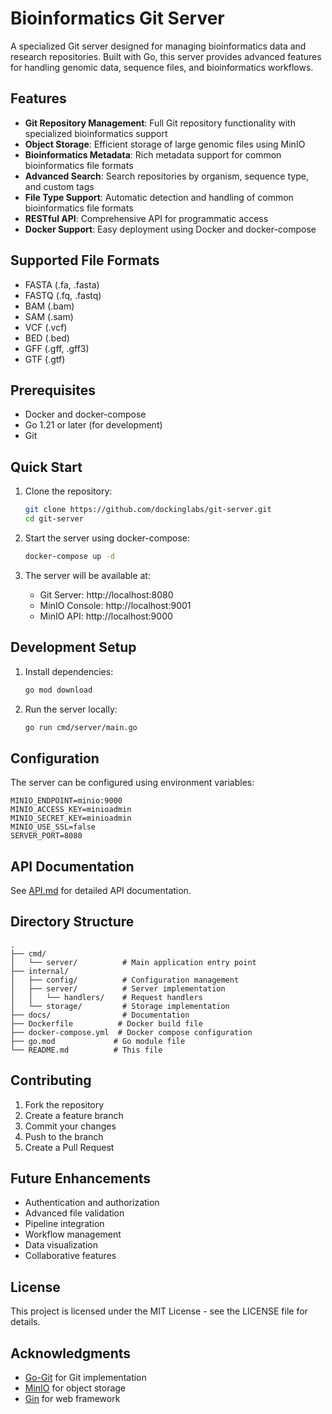 # Bioinformatics Git Server

A specialized Git server designed for managing bioinformatics data and research repositories. Built with Go, this server provides advanced features for handling genomic data, sequence files, and bioinformatics workflows.

## Features

- **Git Repository Management**: Full Git repository functionality with specialized bioinformatics support
- **Object Storage**: Efficient storage of large genomic files using MinIO
- **Bioinformatics Metadata**: Rich metadata support for common bioinformatics file formats
- **Advanced Search**: Search repositories by organism, sequence type, and custom tags
- **File Type Support**: Automatic detection and handling of common bioinformatics file formats
- **RESTful API**: Comprehensive API for programmatic access
- **Docker Support**: Easy deployment using Docker and docker-compose

## Supported File Formats

- FASTA (.fa, .fasta)
- FASTQ (.fq, .fastq)
- BAM (.bam)
- SAM (.sam)
- VCF (.vcf)
- BED (.bed)
- GFF (.gff, .gff3)
- GTF (.gtf)

## Prerequisites

- Docker and docker-compose
- Go 1.21 or later (for development)
- Git

## Quick Start

1. Clone the repository:
   ```bash
   git clone https://github.com/dockinglabs/git-server.git
   cd git-server
   ```

2. Start the server using docker-compose:
   ```bash
   docker-compose up -d
   ```

3. The server will be available at:
   - Git Server: http://localhost:8080
   - MinIO Console: http://localhost:9001
   - MinIO API: http://localhost:9000

## Development Setup

1. Install dependencies:
   ```bash
   go mod download
   ```

2. Run the server locally:
   ```bash
   go run cmd/server/main.go
   ```

## Configuration

The server can be configured using environment variables:

```env
MINIO_ENDPOINT=minio:9000
MINIO_ACCESS_KEY=minioadmin
MINIO_SECRET_KEY=minioadmin
MINIO_USE_SSL=false
SERVER_PORT=8080
```

## API Documentation

See [API.md](docs/API.md) for detailed API documentation.

## Directory Structure

```
.
├── cmd/
│   └── server/          # Main application entry point
├── internal/
│   ├── config/          # Configuration management
│   ├── server/          # Server implementation
│   │   └── handlers/    # Request handlers
│   └── storage/         # Storage implementation
├── docs/                # Documentation
├── Dockerfile          # Docker build file
├── docker-compose.yml  # Docker compose configuration
├── go.mod             # Go module file
└── README.md          # This file
```

## Contributing

1. Fork the repository
2. Create a feature branch
3. Commit your changes
4. Push to the branch
5. Create a Pull Request

## Future Enhancements

- Authentication and authorization
- Advanced file validation
- Pipeline integration
- Workflow management
- Data visualization
- Collaborative features

## License

This project is licensed under the MIT License - see the LICENSE file for details.

## Acknowledgments

- [Go-Git](https://github.com/go-git/go-git) for Git implementation
- [MinIO](https://min.io/) for object storage
- [Gin](https://gin-gonic.com/) for web framework
